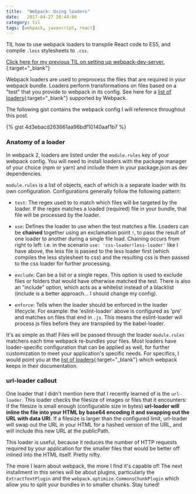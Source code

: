 ```yaml
---
title:  "Webpack: Using loaders"
date:   2017-04-27 20:44:00
category: til
tags: [webpack, javascript, react]
---
```


TIL how to use webpack loaders to transpile React code to ES5, and compile `.less` stylesheets to `.css`.

[Click here for my previous TIL on setting up webpack-dev-server.][previous]{:target="_blank"}

Webpack loaders are used to preprocess the files that are required in your webpack bundle. Loaders perform transformations on files based on a "test" that you provide to webpack in its config. See here for a [list of loaders][loaders]{:target="_blank"} supported by Webpack.

The following gist contains the webpack config I will reference throughout this post. 

{% gist 4d3ebacd263661aa96bdf10140aaf1b7 %}

### Anatomy of a loader

In webpack 2, loaders are listed under the `module.rules` key of your webpack config. You will need to install loaders with the package manager of your choice (npm or yarn) and include them in your package.json as dev dependencies. 

`module.rules` is a list of objects, each of which is a separate loader with its own configuration. Configurations generally follow the following pattern:

- `test`: The regex used to to match which files will be targeted by the loader. If the regex matches a loaded (required) file in your bundle, that file will be processed by the loader.

- `use`: Defines the loader to use when the test matches a file. Loaders can be **chained** together using an exclamation point `!`, to pass the result of one loader to another during a single file load. Chaining occurs from right to left: i.e. in the scenario `use: 'css-loader!less-loader'` like I have above, the less file is passed to the less loader first (which compiles the less stylesheet to css) and the resulting css is then passed to the css loader for further processing.

- `exclude`: Can be a list or a single regex. This option is used to exclude files or folders that would have otherwise matched the test. There is also an "include" option, which acts as a whitelist instead of a blacklist (include is a better approach... I should change my config).

- `enforce`: Tells when the loader should be enforced in the loader lifecycle. For example: the 'eslint-loader' above is configured as 'pre' and matches on files that end in `.js`. This means the eslint-loader will process js files before they are transpiled by the babel-loader.

It's as simple as that! Files will be passed through the loader `module.rules` matchers each time webpack re-bundles your files. Most loaders have loader-specific configuration that can be applied as well, for further customization to meet your application's specific needs. For specifics, I would point you at the [list of loaders][loaders]{:target="_blank"} which webpack keeps in their documentation.

### url-loader callout

One loader that I didn't mention here that I recently learned of is the `url-loader`. This loader checks the filesize of images or files that it encounters: if the filesize is small enough (configurable size in bytes) **url-loader will inline the file into your HTML by base64 encoding it and swapping out the URL with data URI.** If a filesize is larger than the configured limit, url-loader will swap out the URL in your HTML for a hashed version of the URL, and will include this new URL at the publicPath. 

This loader is useful, because it reduces the number of HTTP requests required by your application for the smaller files that would be better off inlined into the HTML itself. Pretty nifty.

The more I learn about webpack, the more I find it's capable of! The next installment in this series will be about plugins, particularly the `ExtractTextPlugin` and the `webpack.optimize.CommonsChunkPlugin` which allow you to split your bundles in to smaller chunks. Stay tuned!

[previous]: /til/2017-04-23-webpack-pt-2/
[loaders]: https://webpack.js.org/loaders/


